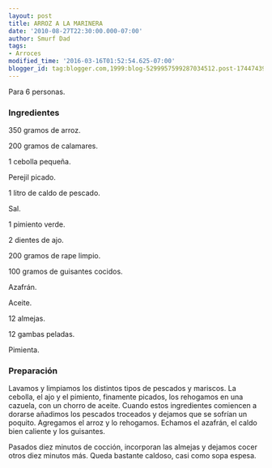 ```yaml
---
layout: post
title: ARROZ A LA MARINERA
date: '2010-08-27T22:30:00.000-07:00'
author: Smurf Dad
tags:
- Arroces
modified_time: '2016-03-16T01:52:54.625-07:00'
blogger_id: tag:blogger.com,1999:blog-5299957599287034512.post-1744743980116674915
---
```


Para 6 personas.

<h3>Ingredientes</h3>

350 gramos de arroz.

200 gramos de calamares.

1 cebolla pequeña.

Perejil picado.

1 litro de caldo de pescado.

Sal.

1 pimiento verde.

2 dientes de ajo.

200 gramos de rape limpio.

100 gramos de guisantes cocidos.

Azafrán.

Aceite.

12 almejas.

12 gambas peladas.

Pimienta.

<h3>Preparación</h3>

Lavamos y limpiamos los distintos tipos de pescados y mariscos. La cebolla, el ajo y el pimiento, finamente picados, los rehogamos en una cazuela, con un chorro de aceite. Cuando estos ingredientes comiencen a dorarse añadimos los pescados troceados y dejamos que se sofrían un poquito. Agregamos el arroz y lo rehogamos. Echamos el azafrán, el caldo bien caliente y los guisantes.

Pasados diez minutos de cocción, incorporan las almejas y dejamos cocer otros diez minutos más. Queda bastante caldoso, casi como sopa espesa.

